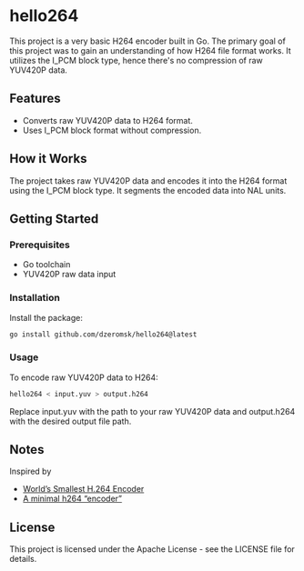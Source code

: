 # hello264

This project is a very basic H264 encoder built in Go. The primary goal of this project was to gain an understanding of how H264 file format works. It utilizes the I_PCM block type, hence there's no compression of raw YUV420P data.

## Features

- Converts raw YUV420P data to H264 format.
- Uses I_PCM block format without compression.

## How it Works

The project takes raw YUV420P data and encodes it into the H264 format using the I_PCM block type. It segments the encoded data into NAL units.

## Getting Started

### Prerequisites

- Go toolchain
- YUV420P raw data input

### Installation

Install the package:

```bash
go install github.com/dzeromsk/hello264@latest
```

### Usage
To encode raw YUV420P data to H264:

```bash
hello264 < input.yuv > output.h264
```

Replace input.yuv with the path to your raw YUV420P data and output.h264 with the desired output file path.

## Notes
Inspired by 
* [World’s Smallest H.264 Encoder](https://www.cardinalpeak.com/blog/worlds-smallest-h-264-encoder) 
* [A minimal h264 “encoder”](https://jordicenzano.name/2014/08/31/the-source-code-of-a-minimal-h264-encoder-c/)

## License
This project is licensed under the Apache License - see the LICENSE file for details.
